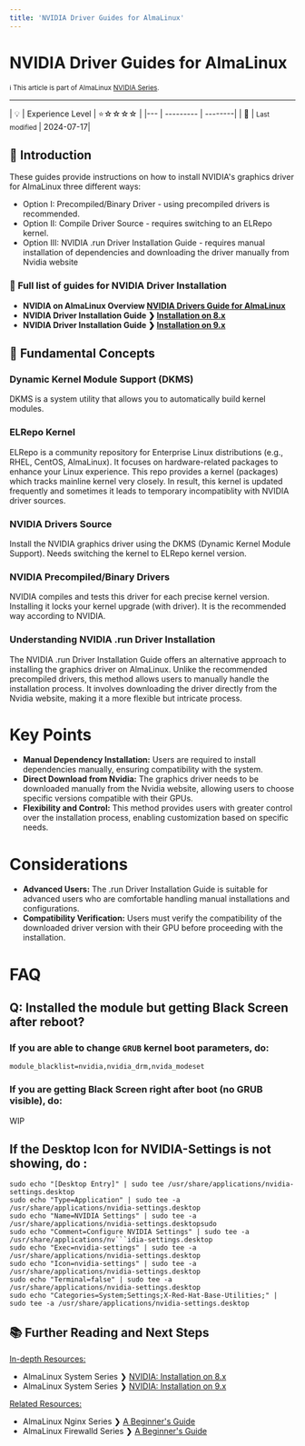 ```yaml
---
title: 'NVIDIA Driver Guides for AlmaLinux'
---
```


# NVIDIA Driver Guides for AlmaLinux
<small>ℹ️ This article is part of AlmaLinux [NVIDIA Series](/series/nvidia/).</small>
<hr>
| 💡 | Experience Level  | ⭐☆☆☆☆ |
|--- | --------- | --------|
| 📆 | <small>Last modified </small>| 2024-07-17|
<br>

## 🌟 Introduction

These guides provide instructions on how to install NVIDIA's graphics driver for AlmaLinux three different ways:

- Option I: Precompiled/Binary Driver - using precompiled drivers is recommended.
- Option II: Compile Driver Source - requires switching to an ELRepo kernel.
- Option III: NVIDIA .run Driver Installation Guide - requires manual installation of dependencies and downloading the driver manually from Nvidia website

### 📖 Full list of guides for NVIDIA Driver Installation

- **NVIDIA on AlmaLinux Overview [NVIDIA Drivers Guide for AlmaLinux](/series/nvidia/)**
- **NVIDIA Driver Installation Guide ❯ [Installation on 8.x](/series/nvidia/nvidiaseries8x)**
- **NVIDIA Driver Installation Guide ❯ [Installation on 9.x](/series/nvidia/nvidiaseries9x)**

## 🧠 Fundamental Concepts

### Dynamic Kernel Module Support (DKMS)

DKMS is a system utility that allows you to automatically build kernel modules.

### ELRepo Kernel

ELRepo is a community repository for Enterprise Linux distributions (e.g., RHEL, CentOS, AlmaLinux). It focuses on hardware-related packages to enhance your Linux experience. This repo provides a kernel (packages) which tracks mainline kernel very closely. In result, this kernel is updated frequently and sometimes it leads to temporary incompatiblity with NVIDIA driver sources.

### NVIDIA Drivers Source
Install the NVIDIA graphics driver using the DKMS (Dynamic Kernel Module Support). Needs switching the kernel to ELRepo kernel version.

### NVIDIA Precompiled/Binary Drivers
NVIDIA compiles and tests this driver for each precise kernel version. Installing it locks your kernel upgrade (with driver). It is the recommended way according to NVIDIA.

### Understanding NVIDIA .run Driver Installation

The NVIDIA .run Driver Installation Guide offers an alternative approach to installing the graphics driver on AlmaLinux. Unlike the recommended precompiled drivers, this method allows users to manually handle the installation process. It involves downloading the driver directly from the Nvidia website, making it a more flexible but intricate process.

# Key Points

- **Manual Dependency Installation:** Users are required to install dependencies manually, ensuring compatibility with the system.
- **Direct Download from Nvidia:** The graphics driver needs to be downloaded manually from the Nvidia website, allowing users to choose specific versions compatible with their GPUs.
- **Flexibility and Control:** This method provides users with greater control over the installation process, enabling customization based on specific needs.

# Considerations

- **Advanced Users:** The .run Driver Installation Guide is suitable for advanced users who are comfortable handling manual installations and configurations.
- **Compatibility Verification:** Users must verify the compatibility of the downloaded driver version with their GPU before proceeding with the installation.

# FAQ

## Q: Installed the module but getting Black Screen after reboot?

### If you are able to change `GRUB` kernel boot parameters, do:

```
module_blacklist=nvidia,nvidia_drm,nvida_modeset
```

### If you are getting Black Screen right after boot (no GRUB visible), do:

WIP

## If the Desktop Icon for NVIDIA-Settings is not showing, do :

```
sudo echo "[Desktop Entry]" | sudo tee /usr/share/applications/nvidia-settings.desktop
sudo echo "Type=Application" | sudo tee -a /usr/share/applications/nvidia-settings.desktop
sudo echo "Name=NVIDIA Settings" | sudo tee -a /usr/share/applications/nvidia-settings.desktopsudo
sudo echo "Comment=Configure NVIDIA Settings" | sudo tee -a /usr/share/applications/nv```idia-settings.desktop
sudo echo "Exec=nvidia-settings" | sudo tee -a /usr/share/applications/nvidia-settings.desktop
sudo echo "Icon=nvidia-settings" | sudo tee -a /usr/share/applications/nvidia-settings.desktop
sudo echo "Terminal=false" | sudo tee -a /usr/share/applications/nvidia-settings.desktop
sudo echo "Categories=System;Settings;X-Red-Hat-Base-Utilities;" | sudo tee -a /usr/share/applications/nvidia-settings.desktop
```

## 📚 Further Reading and Next Steps
    
<u>In-depth Resources:</u>
- AlmaLinux System Series ❯  [NVIDIA: Installation on 8.x](nvidiaseries8x)
- AlmaLinux System Series ❯  [NVIDIA: Installation on 9.x](nvidiaseries9x)

<u>Related Resources:</u>
- AlmaLinux Nginx Series ❯ [A Beginner's Guide](/series/nginx/NginxSeriesA01)
- AlmaLinux Firewalld Series ❯ [A Beginner's Guide](/series/system/SystemSeriesA02) 
